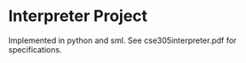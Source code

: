 # Interpreter Project

Implemented in python and sml. See cse305interpreter.pdf for specifications.
